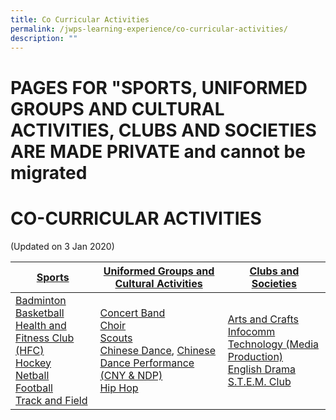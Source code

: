 ```yaml
---
title: Co Curricular Activities
permalink: /jwps-learning-experience/co-curricular-activities/
description: ""
---
```



# PAGES FOR "SPORTS, UNIFORMED GROUPS AND CULTURAL ACTIVITIES, CLUBS AND SOCIETIES ARE MADE PRIVATE and cannot be migrated
# CO-CURRICULAR ACTIVITIES

(Updated on 3 Jan 2020)

<table>
<thead>
  <tr>
    <th><a href="https://jurongwestpri-moe-edu-sg-admin.cwp.sg/jwps-learning-experience/co-curricular-activities/sports" target = "_blank">Sports</a></th>
    <th><a href="https://jurongwestpri-moe-edu-sg-admin.cwp.sg/jwps-learning-experience/co-curricular-activities/uniformed-groups-and-cultural-activities" target = "_blank">Uniformed Groups and Cultural Activities</a></th>
    <th><a href="https://jurongwestpri-moe-edu-sg-admin.cwp.sg/jwps-learning-experience/co-curricular-activities/clubs-and-societies" target = "_blank">Clubs and Societies</a></th>
  </tr>
</thead>
<tbody>
  <tr>
    <td><a href="https://youtu.be/V8cMn9Hen9Q" target = "_blank">Badminton</a><br><a href="https://youtu.be/MZsewIvJHyE" target = "_blank">Basketball</a><br><a href="/files/Jwps%20learning%20experience/CCA/HFC_edited.pdf" target = "_blank">Health and Fitness Club (HFC)</a><br><a href="https://youtu.be/I0aGfGUOGQI" target = "_blank">Hockey</a><br><a href="https://youtu.be/36TwXWy2Woc" target = "_blank">Netball</a><br><a href="https://youtu.be/T1kQVaV88aY" target = "_blank">Football</a><br><a href="https://youtu.be/g5lVbbgGpmM" target = "_blank">Track and Field</a></td>
    <td><a href="https://youtu.be/lg5I0s3fpLw" target = "_blank">Concert Band</a><br><a href="https://youtu.be/UB9juRjqa9M" target = "_blank">Choir</a><br><a href="https://youtu.be/DYdv9FU1lSU" target = "_blank">Scouts</a><br><a href="https://youtu.be/IhgeGoeHLqU" target = "_blank">Chinese Dance</a>, <a href="https://youtu.be/bg8mVB1CFF4" target = "_blank">Chinese Dance Performance (CNY &amp; NDP)</a><br><a href="https://youtu.be/sHGrE2yEJpY" target = "_blank">Hip Hop</a></td>
    <td><a href="https://youtu.be/GH6PbtZ5qLI" target = "_blank">Arts and Crafts</a><br><a href="https://youtu.be/v_WAQdey6xw" target = "_blank">Infocomm Technology (Media Production)</a><br><a href="https://youtu.be/4-QLskuDYPM" target = "_blank">English Drama</a><br><a href="https://youtu.be/HWVifWO_dWw" target = "_blank">S.T.E.M. Club</a></td>
  </tr>
</tbody>
</table>